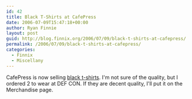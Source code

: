 ```yaml
---
id: 42
title: Black T-Shirts at CafePress
date: 2006-07-09T15:47:18+00:00
author: Ryan Finnie
layout: post
guid: http://blog.finnix.org/2006/07/09/black-t-shirts-at-cafepress/
permalink: /2006/07/09/black-t-shirts-at-cafepress/
categories:
  - Finnix
  - Miscellany
---
```

CafePress is now selling [black t-shirts](http://www.cafepress.com/finnix.65197553). I'm not sure of the quality, but I ordered 2 to wear at DEF CON. If they are decent quality, I'll put it on the Merchandise page.
